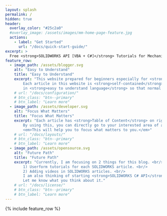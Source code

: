```yaml
---
layout: splash
permalink: /
hidden: true
header:
  overlay_color: "#25c2a0"
  #overlay_image: /assets/images/mm-home-page-feature.jpg
  actions:
    - label: "Get Started"
      url: "/docs/quick-start-guide/"
excerpt: >
  Free <strong>SOLIDWORKS API [VBA + C#]</strong> Tutorials for Mechanical Engineers.
feature_row:
  - image_path: /assets/blogger.svg
    alt: "Easy to Understand"
    title: "Easy to Understand"
    excerpt: "This website prepared for beginners especially for <strong>Mechanical engineers</strong>. 
        Each article in this website is <strong>self-contained</strong>. These articles written 
        in <strong>easy to understand language</strong> so that normal people can understand it."
    # url: "/docs/configuration/"
    # btn_class: "btn--primary"
    # btn_label: "Learn more"
  - image_path: /assets/developer.svg
    alt: "Focus What Matters"
    title: "Focus What Matters"
    excerpt: "Each article has <strong>Table of Content</strong> on right side. 
        By using this, you can directly go to your interested area of article. 
        <em>This will help you to focus what matters to you.</em>"
    # url: "/docs/layouts/"
    # btn_class: "btn--primary"
    # btn_label: "Learn more"
  - image_path: /assets/opensource.svg
    alt: "Future Path"
    title: "Future Path"
    excerpt: "Currently, I am focusing on 2 things for this blog. <br/>
        1) Userform tutorials for each SOLIDWORKS article. <br/>
        2) Adding videos in SOLIDWORKS articles. <br/>
        I am also thinking of starting <strong>SOLIDWORKS C# API</strong> tutorial articles. 
        Let me know what you think about it."
    # url: "/docs/license/"
    # btn_class: "btn--primary"
    # btn_label: "Learn more"      
---
```


{% include feature_row %}
